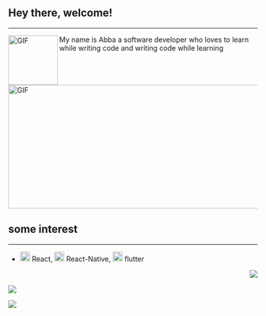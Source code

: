 <h2> Hey there, welcome!</h2> 
<hr/>

<img align="left" height="100" width="100" alt="GIF" src="https://cliply.co/wp-content/uploads/2020/08/442008110_GLANCING_AVATAR_3D_400px.gif"/> My name is Abba a software developer who loves to learn while writing code and writing code while learning

<img align="center" height="250" width="600" alt="GIF" src="https://cdn.dribbble.com/users/730703/screenshots/3653295/sludinajums.gif" />
<br/>

## some interest
<hr/>

-  <img height="20" width="20" src="https://cliply.co/wp-content/uploads/2021/02/392102760_FIRE_EMOJI_400px.gif"/> React, <img height="20" width="20" src="https://cliply.co/wp-content/uploads/2021/02/392102760_FIRE_EMOJI_400px.gif"/> React-Native, <img height="20" width="20" src="https://cliply.co/wp-content/uploads/2021/02/392102760_FIRE_EMOJI_400px.gif"/> flutter




<a href="https://github.com/AdamuAbba/github-readme-stats"/>
<img align="right" src="https://github-readme-stats.vercel.app/api/top-langs/?username=AdamuAbba&layout=compact"/>
</a>

<br/>

![](https://img.shields.io/badge/<WORD_ON_LEFT>-<WORD_ON_RIGHT>-informational?style=flat&logo=<LOGO_NAME>&logoColor=white&color=2bbc8a)

<img align="left" src="https://github-readme-stats.vercel.app/api?username=AdamuAbba&count_private=true&show_icons=true&theme=outrun"/>




